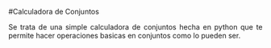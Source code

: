 #Calculadora de Conjuntos 
<p align = "justify">
Se trata de una simple calculadora de conjuntos hecha en python que te permite hacer operaciones basicas en conjuntos como lo pueden ser.
</p>